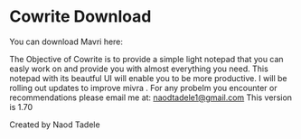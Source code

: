 # Cowrite Download
You can download Mavri here:


The Objective of Cowrite is to provide a simple light notepad that you can easly work on and provide you with almost everything you need.
This notepad with its beautful UI will enable you to be more productive.
I will be rolling out updates to improve mivra .
For any probelm you encounter or recommendations please email me at: naodtadele1@gmail.com
This version is 1.70

Created by Naod Tadele


